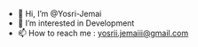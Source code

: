 - 👋 Hi, I’m @Yosri-Jemai
- 👀 I’m interested in Development 
- 📫 How to reach me : yosrii.jemaiii@gmail.com

<!---
Yosri-Jemai/Yosri-Jemai is a ✨ special ✨ repository because its `README.md` (this file) appears on your GitHub profile.
You can click the Preview link to take a look at your changes.
--->
